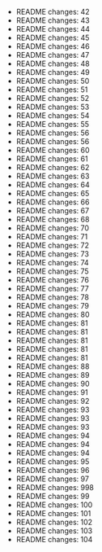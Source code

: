 - README changes: 42
- README changes: 43
- README changes: 44
- README changes: 45
- README changes: 46
- README changes: 47
- README changes: 48
- README changes: 49
- README changes: 50
- README changes: 51
- README changes: 52
- README changes: 53
- README changes: 54
- README changes: 55
- README changes: 56
- README changes: 56
- README changes: 60
- README changes: 61
- README changes: 62
- README changes: 63
- README changes: 64
- README changes: 65
- README changes: 66
- README changes: 67
- README changes: 68
- README changes: 70
- README changes: 71
- README changes: 72
- README changes: 73
- README changes: 74
- README changes: 75
- README changes: 76
- README changes: 77
- README changes: 78
- README changes: 79
- README changes: 80
- README changes: 81
- README changes: 81
- README changes: 81
- README changes: 81
- README changes: 81
- README changes: 88
- README changes: 89
- README changes: 90
- README changes: 91
- README changes: 92
- README changes: 93
- README changes: 93
- README changes: 93
- README changes: 94
- README changes: 94
- README changes: 94
- README changes: 95
- README changes: 96
- README changes: 97
- README changes: 998
- README changes: 99
- README changes: 100
- README changes: 101
- README changes: 102
- README changes: 103
- README changes: 104

